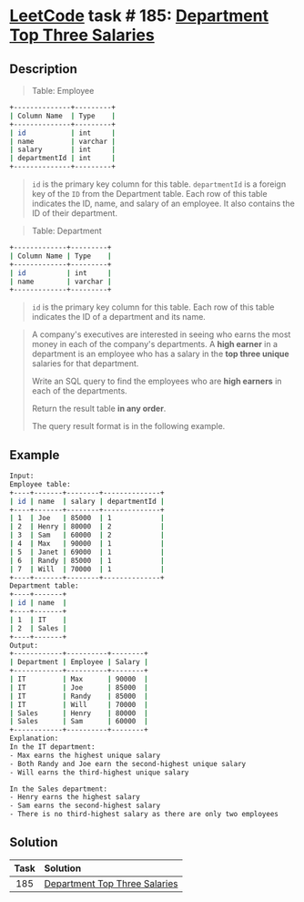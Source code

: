 # [LeetCode][leetcode] task # 185: [Department Top Three Salaries][task]

Description
-----------

> Table: Employee
```sh
+--------------+---------+
| Column Name  | Type    |
+--------------+---------+
| id           | int     |
| name         | varchar |
| salary       | int     |
| departmentId | int     |
+--------------+---------+
```
> `id` is the primary key column for this table.
> `departmentId` is a foreign key of the `ID` from the Department table.
> Each row of this table indicates the ID, name, and salary of an employee.
> It also contains the ID of their department.

> Table: Department
```sh
+-------------+---------+
| Column Name | Type    |
+-------------+---------+
| id          | int     |
| name        | varchar |
+-------------+---------+
```
> `id` is the primary key column for this table.
> Each row of this table indicates the ID of a department and its name.

> A company's executives are interested in seeing who earns the most money in each of the company's departments.
> A **high earner** in a department is an employee who has a salary in the **top three unique** salaries for that department.
> 
> Write an SQL query to find the employees who are **high earners** in each of the departments.
> 
> Return the result table **in any order**.
> 
> The query result format is in the following example.

Example
-------

```sh
Input: 
Employee table:
+----+-------+--------+--------------+
| id | name  | salary | departmentId |
+----+-------+--------+--------------+
| 1  | Joe   | 85000  | 1            |
| 2  | Henry | 80000  | 2            |
| 3  | Sam   | 60000  | 2            |
| 4  | Max   | 90000  | 1            |
| 5  | Janet | 69000  | 1            |
| 6  | Randy | 85000  | 1            |
| 7  | Will  | 70000  | 1            |
+----+-------+--------+--------------+
Department table:
+----+-------+
| id | name  |
+----+-------+
| 1  | IT    |
| 2  | Sales |
+----+-------+
Output: 
+------------+----------+--------+
| Department | Employee | Salary |
+------------+----------+--------+
| IT         | Max      | 90000  |
| IT         | Joe      | 85000  |
| IT         | Randy    | 85000  |
| IT         | Will     | 70000  |
| Sales      | Henry    | 80000  |
| Sales      | Sam      | 60000  |
+------------+----------+--------+
Explanation: 
In the IT department:
- Max earns the highest unique salary
- Both Randy and Joe earn the second-highest unique salary
- Will earns the third-highest unique salary

In the Sales department:
- Henry earns the highest salary
- Sam earns the second-highest salary
- There is no third-highest salary as there are only two employees
```

Solution
--------

| Task | Solution                                  |
|:----:|:------------------------------------------|
| 185  | [Department Top Three Salaries][solution] |


[leetcode]: <http://leetcode.com/>
[task]: <https://leetcode.com/problems/department-top-three-salaries/>
[solution]: <https://github.com/wellaxis/witalis-jkit/blob/main/module/tasks/src/main/java/com/witalis/jkit/tasks/core/task/leetcode/h2/p185/option/Practice.java>
